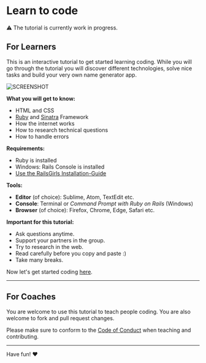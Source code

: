 # Learn to code

:warning: The tutorial is currently work in progress.

## For Learners

This is an interactive tutorial to get started learning coding. While you will go through the tutorial you will discover different technologies,  solve nice tasks and build your very own name generator app.

![SCREENSHOT]()

**What you will get to know:**
  - HTML and CSS
  - [Ruby](http://tryruby.org) and [Sinatra](http://www.sinatrarb.com/) Framework
  - How the internet works
  - How to research technical questions
  - How to handle errors

**Requirements:**
  - Ruby is installed
  - Windows: Rails Console is installed
  - [Use the RailsGirls Installation-Guide](http://guides.railsgirls.com/install)

**Tools:**
  - **Editor** (of choice): Sublime, Atom, TextEdit etc.
  - **Console**: Terminal or *Command Prompt with Ruby on Rails* (Windows)
  - **Browser** (of choice): Firefox, Chrome, Edge, Safari etc.

**Important for this tutorial:**
  - Ask questions anytime.
  - Support your partners in the group.
  - Try to research in the web.
  - Read carefully before you copy and paste :)
  - Take many breaks.

Now let's get started coding [here](/tutorial_en.md).

---

## For Coaches

You are welcome to use this tutorial to teach people coding. You are also welcome to fork and pull request changes.

Please make sure to conform to the [Code of Conduct](http://berlincodeofconduct.org/) when teaching and contributing.

---

Have fun! ♥︎
